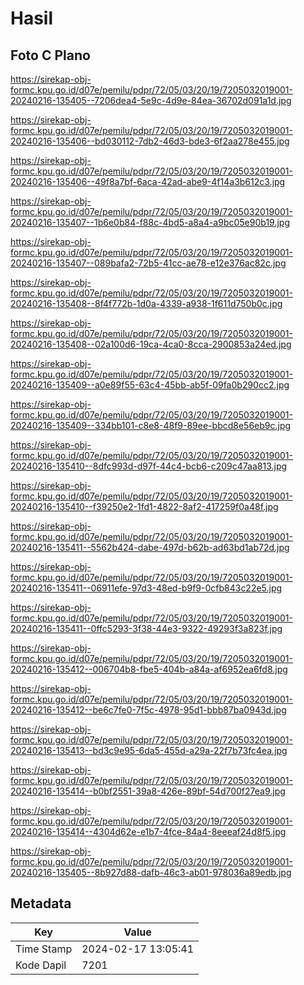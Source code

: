 # Hasil

## Foto C Plano

https://sirekap-obj-formc.kpu.go.id/d07e/pemilu/pdpr/72/05/03/20/19/7205032019001-20240216-135405--7206dea4-5e9c-4d9e-84ea-36702d091a1d.jpg

https://sirekap-obj-formc.kpu.go.id/d07e/pemilu/pdpr/72/05/03/20/19/7205032019001-20240216-135406--bd030112-7db2-46d3-bde3-6f2aa278e455.jpg

https://sirekap-obj-formc.kpu.go.id/d07e/pemilu/pdpr/72/05/03/20/19/7205032019001-20240216-135406--49f8a7bf-6aca-42ad-abe9-4f14a3b612c3.jpg

https://sirekap-obj-formc.kpu.go.id/d07e/pemilu/pdpr/72/05/03/20/19/7205032019001-20240216-135407--1b6e0b84-f88c-4bd5-a8a4-a9bc05e90b19.jpg

https://sirekap-obj-formc.kpu.go.id/d07e/pemilu/pdpr/72/05/03/20/19/7205032019001-20240216-135407--089bafa2-72b5-41cc-ae78-e12e376ac82c.jpg

https://sirekap-obj-formc.kpu.go.id/d07e/pemilu/pdpr/72/05/03/20/19/7205032019001-20240216-135408--8f4f772b-1d0a-4339-a938-1f611d750b0c.jpg

https://sirekap-obj-formc.kpu.go.id/d07e/pemilu/pdpr/72/05/03/20/19/7205032019001-20240216-135408--02a100d6-19ca-4ca0-8cca-2900853a24ed.jpg

https://sirekap-obj-formc.kpu.go.id/d07e/pemilu/pdpr/72/05/03/20/19/7205032019001-20240216-135409--a0e89f55-63c4-45bb-ab5f-09fa0b290cc2.jpg

https://sirekap-obj-formc.kpu.go.id/d07e/pemilu/pdpr/72/05/03/20/19/7205032019001-20240216-135409--334bb101-c8e8-48f9-89ee-bbcd8e56eb9c.jpg

https://sirekap-obj-formc.kpu.go.id/d07e/pemilu/pdpr/72/05/03/20/19/7205032019001-20240216-135410--8dfc993d-d97f-44c4-bcb6-c209c47aa813.jpg

https://sirekap-obj-formc.kpu.go.id/d07e/pemilu/pdpr/72/05/03/20/19/7205032019001-20240216-135410--f39250e2-1fd1-4822-8af2-417259f0a48f.jpg

https://sirekap-obj-formc.kpu.go.id/d07e/pemilu/pdpr/72/05/03/20/19/7205032019001-20240216-135411--5562b424-dabe-497d-b62b-ad63bd1ab72d.jpg

https://sirekap-obj-formc.kpu.go.id/d07e/pemilu/pdpr/72/05/03/20/19/7205032019001-20240216-135411--06911efe-97d3-48ed-b9f9-0cfb843c22e5.jpg

https://sirekap-obj-formc.kpu.go.id/d07e/pemilu/pdpr/72/05/03/20/19/7205032019001-20240216-135411--0ffc5293-3f38-44e3-9322-49293f3a823f.jpg

https://sirekap-obj-formc.kpu.go.id/d07e/pemilu/pdpr/72/05/03/20/19/7205032019001-20240216-135412--006704b8-fbe5-404b-a84a-af6952ea6fd8.jpg

https://sirekap-obj-formc.kpu.go.id/d07e/pemilu/pdpr/72/05/03/20/19/7205032019001-20240216-135412--be6c7fe0-7f5c-4978-95d1-bbb87ba0943d.jpg

https://sirekap-obj-formc.kpu.go.id/d07e/pemilu/pdpr/72/05/03/20/19/7205032019001-20240216-135413--bd3c9e95-6da5-455d-a29a-22f7b73fc4ea.jpg

https://sirekap-obj-formc.kpu.go.id/d07e/pemilu/pdpr/72/05/03/20/19/7205032019001-20240216-135414--b0bf2551-39a8-426e-89bf-54d700f27ea9.jpg

https://sirekap-obj-formc.kpu.go.id/d07e/pemilu/pdpr/72/05/03/20/19/7205032019001-20240216-135414--4304d62e-e1b7-4fce-84a4-8eeeaf24d8f5.jpg

https://sirekap-obj-formc.kpu.go.id/d07e/pemilu/pdpr/72/05/03/20/19/7205032019001-20240216-135405--8b927d88-dafb-46c3-ab01-978036a89edb.jpg


## Metadata

| Key        | Value               |
| ---------- | ------------------- |
| Time Stamp | 2024-02-17 13:05:41 |
| Kode Dapil | 7201                |



